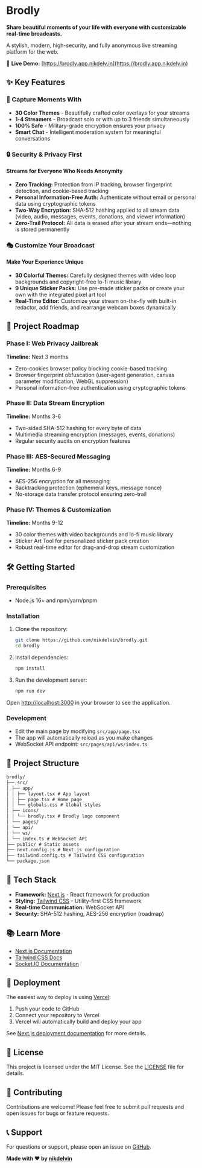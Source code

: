 # Brodly

**Share beautiful moments of your life with everyone with customizable real-time broadcasts.**

A stylish, modern, high-security, and fully anonymous live streaming platform for the web.

🔗 **Live Demo:** [https://brodly.app.nikdelv.in](https://brodly.app.nikdelv.in)

## ✨ Key Features

### 🎨 Capture Moments With

- **30 Color Themes** - Beautifully crafted color overlays for your streams
- **1-4 Streamers** - Broadcast solo or with up to 3 friends simultaneously
- **100% Safe** - Military-grade encryption ensures your privacy
- **Smart Chat** - Intelligent moderation system for meaningful conversations

### 🔒 Security & Privacy First

#### Streams for Everyone Who Needs Anonymity

- **Zero Tracking:** Protection from IP tracking, browser fingerprint detection, and cookie-based tracking
- **Personal Information-Free Auth:** Authenticate without email or personal data using cryptographic tokens
- **Two-Way Encryption:** SHA-512 hashing applied to all stream data (video, audio, messages, events, donations, and viewer information)
- **Zero-Trail Protocol:** All data is erased after your stream ends—nothing is stored permanently

### 🎭 Customize Your Broadcast

#### Make Your Experience Unique

- **30 Colorful Themes:** Carefully designed themes with video loop backgrounds and copyright-free lo-fi music library
- **9 Unique Sticker Packs:** Use pre-made sticker packs or create your own with the integrated pixel art tool
- **Real-Time Editor:** Customize your stream on-the-fly with built-in redactor, add friends, and rearrange webcam boxes dynamically

## 🚀 Project Roadmap

### Phase I: Web Privacy Jailbreak

**Timeline:** Next 3 months

- Zero-cookies browser policy blocking cookie-based tracking
- Browser fingerprint obfuscation (user-agent generation, canvas parameter modification, WebGL suppression)
- Personal information-free authentication using cryptographic tokens

### Phase II: Data Stream Encryption

**Timeline:** Months 3-6

- Two-sided SHA-512 hashing for every byte of data
- Multimedia streaming encryption (messages, events, donations)
- Regular security audits on encryption features

### Phase III: AES-Secured Messaging

**Timeline:** Months 6-9

- AES-256 encryption for all messaging
- Backtracking protection (ephemeral keys, message nonce)
- No-storage data transfer protocol ensuring zero-trail

### Phase IV: Themes & Customization

**Timeline:** Months 9-12

- 30 color themes with video backgrounds and lo-fi music library
- Sticker Art Tool for personalized sticker pack creation
- Robust real-time editor for drag-and-drop stream customization

## 🛠️ Getting Started

### Prerequisites

- Node.js 16+ and npm/yarn/pnpm

### Installation

1. Clone the repository:

    ```bash
    git clone https://github.com/nikdelvin/brodly.git
    cd brodly
    ```

2. Install dependencies:

    ```bash
    npm install
    ```

3. Run the development server:

    ```bash
    npm run dev
    ```

Open [http://localhost:3000](http://localhost:3000) in your browser to see the application.

### Development

- Edit the main page by modifying `src/app/page.tsx`
- The app will automatically reload as you make changes
- WebSocket API endpoint: `src/pages/api/ws/index.ts`

## 📁 Project Structure

```markdown
brodly/
├── src/
│ ├── app/
│ │ ├── layout.tsx # App layout
│ │ ├── page.tsx # Home page
│ │ └── globals.css # Global styles
│ ├── icons/
│ │ └── brodly.tsx # Brodly logo component
│ └── pages/
│ └── api/
│ └── ws/
│ └── index.ts # WebSocket API
├── public/ # Static assets
├── next.config.js # Next.js configuration
├── tailwind.config.ts # Tailwind CSS configuration
└── package.json
```

## 🔧 Tech Stack

- **Framework:** [Next.js](https://nextjs.org/) - React framework for production
- **Styling:** [Tailwind CSS](https://tailwindcss.com/) - Utility-first CSS framework
- **Real-time Communication:** WebSocket API
- **Security:** SHA-512 hashing, AES-256 encryption (roadmap)

## 📚 Learn More

- [Next.js Documentation](https://nextjs.org/docs)
- [Tailwind CSS Docs](https://tailwindcss.com/docs)
- [Socket.IO Documentation](https://socket.io/docs/)

## 🚢 Deployment

The easiest way to deploy is using [Vercel](https://vercel.com/):

1. Push your code to GitHub
2. Connect your repository to Vercel
3. Vercel will automatically build and deploy your app

See [Next.js deployment documentation](https://nextjs.org/docs/deployment) for more details.

## 📄 License

This project is licensed under the MIT License. See the [LICENSE](./LICENSE) file for details.

## 🤝 Contributing

Contributions are welcome! Please feel free to submit pull requests and open issues for bugs or feature requests.

## 📞 Support

For questions or support, please open an issue on [GitHub](https://github.com/nikdelvin/brodly/issues).

**Made with ❤️ by [nikdelvin](https://github.com/nikdelvin)**
